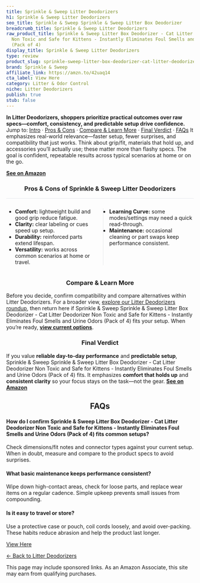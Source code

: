 ```yaml
---
title: Sprinkle & Sweep Litter Deodorizers
h1: Sprinkle & Sweep Litter Deodorizers
seo_title: Sprinkle & Sweep Sprinkle & Sweep Litter Box Deodorizer
breadcrumb_title: Sprinkle & Sweep Litter Deodorizers
raw_product_title: Sprinkle & Sweep Litter Box Deodorizer - Cat Litter Deodorizer
  Non Toxic and Safe for Kittens - Instantly Eliminates Foul Smells and Urine Odors
  (Pack of 4)
display_title: Sprinkle & Sweep Litter Deodorizers
type: review
product_slug: sprinkle-sweep-litter-box-deodorizer-cat-litter-deodorizer-non-toxic-an-97332af9
brand: Sprinkle & Sweep
affiliate_link: https://amzn.to/42uaq14
cta_label: View Here
category: Litter & Odor Control
niche: Litter Deodorizers
publish: true
stub: false
---
```


<div id="intro" class="full-width"><p><strong>In Litter Deodorizers, shoppers prioritize practical outcomes over raw specs&mdash;comfort, consistency, and predictable setup drive confidence.</strong> Jump to: <a href="#intro">Intro</a> · <a href="#pros-cons">Pros &amp; Cons</a> · <a href="#compare-more">Compare &amp; Learn More</a> · <a href="#verdict">Final Verdict</a> · <a href="#faqs">FAQs</a> It emphasizes real-world relevance&mdash;faster setup, fewer surprises, and compatibility that just works. Think about grip/fit, materials that hold up, and accessories you’ll actually use; these matter more than flashy specs. The goal is confident, repeatable results across typical scenarios at home or on the go.</p><p><a href="https://amzn.to/42uaq14" rel="nofollow sponsored noopener" target="_blank"><strong>See on Amazon</strong></a></p></div>
<h3 id="pros-cons" style="text-align:center;">Pros &amp; Cons of Sprinkle & Sweep Litter Deodorizers</h3>
<div class="pc-grid" style="display:grid;grid-template-columns:1fr 1fr;gap:16px;border-top:1px solid #e5e7eb;padding-top:12px;">
  <ul>
    <li><strong>Comfort:</strong> lightweight build and good grip reduce fatigue.</li>
    <li><strong>Clarity:</strong> clear labeling or cues speed up setup.</li>
    <li><strong>Durability:</strong> reinforced parts extend lifespan.</li>
    <li><strong>Versatility:</strong> works across common scenarios at home or travel.</li>
  </ul>
  <ul style="border-left:1px solid #e5e7eb;padding-left:16px;">
    <li><strong>Learning Curve:</strong> some modes/settings may need a quick read-through.</li>
    <li><strong>Maintenance:</strong> occasional cleaning or part swaps keep performance consistent.</li>
  </ul>
</div>


<h3 id="compare-more" style="text-align:center;">Compare &amp; Learn More</h3>
<p>Before you decide, confirm compatibility and compare alternatives within Litter Deodorizers. For a broader view, <a href="#">explore our Litter Deodorizers roundup</a>, then return here if Sprinkle & Sweep Sprinkle & Sweep Litter Box Deodorizer - Cat Litter Deodorizer Non Toxic and Safe for Kittens - Instantly Eliminates Foul Smells and Urine Odors (Pack of 4) fits your setup. When you’re ready, <a href="https://amzn.to/42uaq14" rel="nofollow sponsored noopener" target="_blank"><strong>view current options</strong></a>.</p>

<h3 id="verdict" style="text-align:center;">Final Verdict</h3>
<p>If you value <strong>reliable day-to-day performance</strong> and <strong>predictable setup</strong>, Sprinkle & Sweep Sprinkle & Sweep Litter Box Deodorizer - Cat Litter Deodorizer Non Toxic and Safe for Kittens - Instantly Eliminates Foul Smells and Urine Odors (Pack of 4) fits. It emphasizes <strong>comfort that holds up</strong> and <strong>consistent clarity</strong> so your focus stays on the task&mdash;not the gear. <a href="https://amzn.to/42uaq14" rel="nofollow sponsored noopener" target="_blank"><strong>See on Amazon</strong></a></p>

<h2 id="faqs" style="text-align:center;">FAQs</h2>
<h4><strong>How do I confirm Sprinkle & Sweep Litter Box Deodorizer - Cat Litter Deodorizer Non Toxic and Safe for Kittens - Instantly Eliminates Foul Smells and Urine Odors (Pack of 4) fits common setups?</strong></h4>
<p>Check dimensions/fit notes and connector types against your current setup. When in doubt, measure and compare to the product specs to avoid surprises.</p>
<h4><strong>What basic maintenance keeps performance consistent?</strong></h4>
<p>Wipe down high-contact areas, check for loose parts, and replace wear items on a regular cadence. Simple upkeep prevents small issues from compounding.</p>
<h4><strong>Is it easy to travel or store?</strong></h4>
<p>Use a protective case or pouch, coil cords loosely, and avoid over-packing. These habits reduce abrasion and help the product last longer.</p>

<p><a class="btn" href="https://amzn.to/42uaq14" target="_blank" rel="nofollow sponsored noopener">View Here</a></p>
<p><a href="/roundups/litter-odor-control/litter-deodorizers/">← Back to Litter Deodorizers</a></p>
<aside class="disclosure">This page may include sponsored links. As an Amazon Associate, this site may earn from qualifying purchases.</aside>
